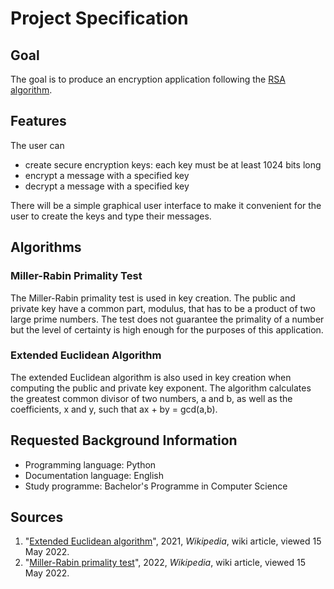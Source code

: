 # Project Specification

## Goal

The goal is to produce an encryption application following the [RSA algorithm](https://en.wikipedia.org/wiki/RSA_(cryptosystem)).

## Features

The user can
* create secure encryption keys: each key must be at least 1024 bits long
* encrypt a message with a specified key
* decrypt a message with a specified key

There will be a simple graphical user interface to make it convenient for the user to create the keys and type their messages.

## Algorithms

### Miller-Rabin Primality Test 
The Miller-Rabin primality test is used in key creation. The public and private key have a common part, modulus, that has to be a product of two large prime numbers.
The test does not guarantee the primality of a number but the level of certainty is high enough for the purposes of this application.

### Extended Euclidean Algorithm
The extended Euclidean algorithm is also used in key creation when computing the public and private key exponent.
The algorithm calculates the greatest common divisor of two numbers, a and b, as well as the coefficients, x and y, such that ax + by = gcd(a,b).

## Requested Background Information

* Programming language: Python
* Documentation language: English 
* Study programme: Bachelor's Programme in Computer Science

## Sources

1. "[Extended Euclidean algorithm](https://en.wikipedia.org/wiki/Extended_Euclidean_algorithm)", 2021, *Wikipedia*, wiki article, viewed 15 May 2022.
2. "[Miller-Rabin primality test](https://en.wikipedia.org/wiki/Miller%E2%80%93Rabin_primality_test)", 2022, *Wikipedia*, wiki article, viewed 15 May 2022. 

